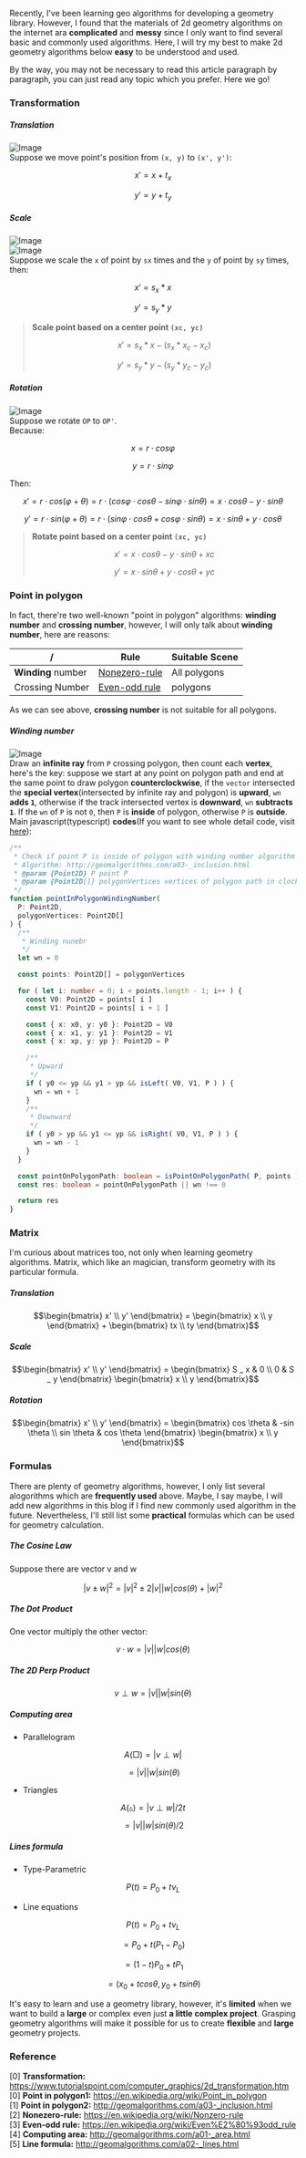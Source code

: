 Recently, I've been learning geo algorithms for developing a geometry library. However, I found that the materials of 2d geometry algorithms on the internet ara **complicated** and **messy** since I only want to find several basic and commonly used algorithms. Here, I will try my best to make 2d geometry algorithms below **easy** to be understood and used. 

By the way, you may not be necessary to read this article paragraph by paragraph, you can just read any topic which you prefer. Here we go!

### Transformation
##### Translation
![Image](https://www.tutorialspoint.com/computer_graphics/images/translation.jpg)  
Suppose we move point's position from `(x, y)` to `(x', y')`:
```math
x ' = x + t _ x
```
```math
y ' = y + t _ y
```

##### Scale  
![Image](https://www.tutorialspoint.com/computer_graphics/images/before_scaling.jpg)  
![Image](https://www.tutorialspoint.com/computer_graphics/images/after_scaling.jpg)  
Suppose we scale the `x` of point by `sx` times and the `y` of point by `sy` times, then:
```math
x ' = s _ x * x
```
```math
y ' = s _ y * y
```
> **Scale point based on a center point `(xc, yc)`**
> ```math
> x ' = s _ x * x - ( s _ x * x _ c - x _ c )
> ```
> ```math
> y ' = s _ y * y - ( s _ y * y _ c - y _ c )
> ```

##### Rotation
![Image](https://www.tutorialspoint.com/computer_graphics/images/rotation.jpg)  
Suppose we rotate `OP` to `OP'`.  
Because:
```math
x = r \cdot cos \varphi
```
```math
y = r \cdot sin \varphi
```
Then:
```math
x' = r \cdot cos ( \varphi + \theta ) = r \cdot ( cos \varphi \cdot cos \theta - sin \varphi \cdot sin \theta ) = x \cdot cos \theta - y \cdot sin \theta
```
```math
y' = r \cdot sin ( \varphi + \theta ) = r \cdot ( sin \varphi \cdot cos \theta + cos \varphi \cdot sin \theta ) = x \cdot sin \theta + y \cdot cos \theta
```
> **Rotate point based on a center point `(xc, yc)`**
> ```math
> x' =  x \cdot cos \theta - y \cdot sin \theta + xc
> ```
> ```math
> y' = x \cdot sin \theta + y \cdot cos \theta + yc
> ```



### Point in polygon
In fact, there're two well-known "point in polygon" algorithms: **winding number** and **crossing number**, however, I will only talk about **winding number**, here are reasons:

/ | Rule | Suitable Scene
---|---|---
**Winding** number | [Nonezero-rule](https://en.wikipedia.org/wiki/Nonzero-rule) | All polygons
Crossing Number | [Even-odd rule](https://en.wikipedia.org/wiki/Even%E2%80%93odd_rule) |  polygons
As we can see above, **crossing number** is not suitable for all polygons.

##### Winding number
![Image](https://upload.wikimedia.org/wikipedia/commons/8/8f/Winding_Number_Around_Point.svg)  
Draw an **infinite ray** from `P` crossing polygon, then count each **vertex**, here's the key: suppose we start at any point on polygon path and end at the same point to draw polygon **counterclockwise**, if the `vector` intersected the **special vertex**(intersected by infinite ray and polygon) is **upward**, `wn` **adds `1`**, otherwise if the track intersected vertex is **downward**, `wn` **subtracts `1`**. If the `wn` of `P` is not `0`, then `P` is **inside** of polygon, otherwise `P` is **outside**.  
Main javascript(typescript) **codes**(If you want to see whole detail code, visit [here](https://github.com/Terry-Su/Geometry-Algorithm/blob/master/src/core/calcPointInPolygon.ts)):
```ts
/**
 * Check if point P is inside of polygon with winding number algorithm
 * Algorithm: http://geomalgorithms.com/a03-_inclusion.html
 * @param {Point2D} P point P
 * @param {Point2D[]} polygonVertices vertices of polygon path in clockwise or counterclockwise order
 */
function pointInPolygonWindingNumber(
  P: Point2D,
  polygonVertices: Point2D[]
) {
  /**
   * Winding nunebr
   */
  let wn = 0

  const points: Point2D[] = polygonVertices

  for ( let i: number = 0; i < points.length - 1; i++ ) {
    const V0: Point2D = points[ i ]
    const V1: Point2D = points[ i + 1 ]

    const { x: x0, y: y0 }: Point2D = V0
    const { x: x1, y: y1 }: Point2D = V1
    const { x: xp, y: yp }: Point2D = P

    /**
     * Upward
     */
    if ( y0 <= yp && y1 > yp && isLeft( V0, V1, P ) ) {
      wn = wn + 1
    }
    /**
     * Downward
     */
    if ( y0 > yp && y1 <= yp && isRight( V0, V1, P ) ) {
      wn = wn - 1
    }
  }

  const pointOnPolygonPath: boolean = isPointOnPolygonPath( P, points )
  const res: boolean = pointOnPolygonPath || wn !== 0

  return res
}
```


### Matrix
I'm curious about matrices too, not only when learning geometry algorithms. Matrix, which like an magician, transform geometry with its particular formula.
##### Translation
```math
\begin{bmatrix}
   x' \\
   y'
\end{bmatrix}
=
\begin{bmatrix}
   x \\
   y
\end{bmatrix}
+
\begin{bmatrix}
   tx \\
   ty
\end{bmatrix}
```

##### Scale
```math
\begin{bmatrix}
   x' \\
   y'
\end{bmatrix}
=
\begin{bmatrix}
   S _ x & 0 \\
   0 & S _ y
\end{bmatrix}
\begin{bmatrix}
   x \\
   y
\end{bmatrix}
```

##### Rotation
```math
\begin{bmatrix}
   x' \\
   y'
\end{bmatrix}
=
\begin{bmatrix}
  cos \theta & -sin \theta \\
  sin \theta & cos \theta
\end{bmatrix}
\begin{bmatrix}
   x \\
   y
\end{bmatrix}
```


### Formulas
There are plenty of geometry algorithms, however, I only list several alogorithms which are **frequently used** above. Maybe, I say maybe, I will add new algorithms in this blog if I find new commonly used algorithm in the future. 
Nevertheless, I'll still list some **practical** formulas which can be used for geometry calculation.
##### The Cosine Law
Suppose there are vector v and w
```math
| v \pm w | ^ 2 = | v | ^ 2 \pm 2 | v | | w | cos( \theta ) + | w | ^ 2
```

##### The Dot Product
One vector multiply the other vector:
```math
v \cdot w = | v | | w | cos ( \theta )
```

##### The 2D Perp Product
```math
v \perp w = | v | | w | sin ( \theta )
```


##### Computing area
* Parallelogram
```math
A ( \Box ) = | v \perp w | 
```
```math
    = |v| |w| sin( \theta )
```

* Triangles
```math
A ( \vartriangle ) = | v \perp w | / 2t
```
```math
    = |v| |w| sin( \theta ) / 2
```



##### Lines formula
* Type-Parametric
```math
P(t) = P _ 0 + t v _ L 
```

* Line equations
```math
P ( t ) = P _ 0 + t v _ L 
```
```math
    = P _ 0 + t ( P _ 1 - P _ 0 )
```
```math
    = ( 1 - t ) P _ 0 + t P _ 1
```
```math
    = ( x _ 0 + t cos \theta , y _ 0 + t sin \theta ) 
```

It's easy to learn and use a geometry library, however, it's **limited** when we want to build a **large** or complex even just **a little complex project**. Grasping geometry algorithms will make it possible for us to create **flexible** and **large** geometry projects.


### Reference
[0] **Transformation:** https://www.tutorialspoint.com/computer_graphics/2d_transformation.htm  
[0] **Point in polygon1:** https://en.wikipedia.org/wiki/Point_in_polygon  
[1] **Point in polygon2:** http://geomalgorithms.com/a03-_inclusion.html  
[2] **Nonezero-rule:** https://en.wikipedia.org/wiki/Nonzero-rule  
[3] **Even-odd rule:** https://en.wikipedia.org/wiki/Even%E2%80%93odd_rule  
[4] **Computing area:** http://geomalgorithms.com/a01-_area.html  
[5] **Line formula:** http://geomalgorithms.com/a02-_lines.html  
